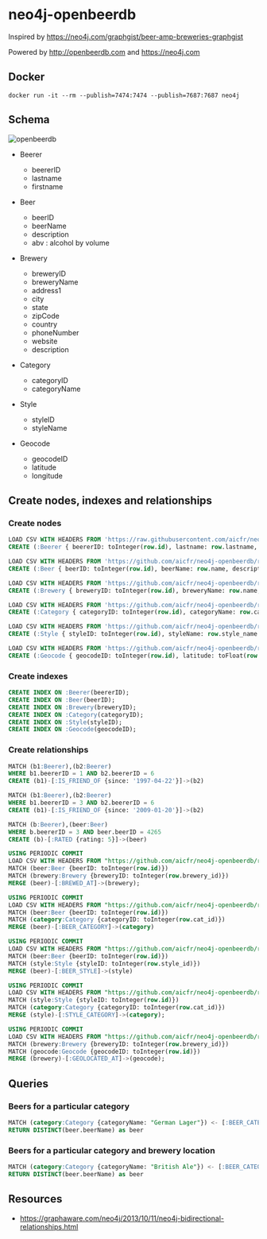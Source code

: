 # neo4j-openbeerdb

Inspired by https://neo4j.com/graphgist/beer-amp-breweries-graphgist

Powered by http://openbeerdb.com and https://neo4j.com

## Docker

```
docker run -it --rm --publish=7474:7474 --publish=7687:7687 neo4j
```

## Schema

![openbeerdb](http://www.plantuml.com/plantuml/png/TT3T2e8m50VmUvzYbmhs0bs4fIUBpC4KeYlnuo22RZ8NqTktLafINerjl_C_P_C6bKjrwreYUkG5egmAozxf5QL3LgiDCHk7h0dRfX3OCbSDhvq5un_0FsbLvGfTqefIQy5TqikcnCKYUZv3d4vbfUWwvEeVVnSSaspFZX076TtRGyEdw55AlADylEYEmGM2R9lEWA_xrE8Z05ZcwxU5b5rdAb6F5YUIfDS8hF7m9yPSV-UCCnWPeYX5PS92e15zEJELXxpIl_y4 "openbeerdb")

* Beerer
  * beererID
  * lastname
  * firstname

* Beer
  * beerID
  * beerName
  * description
  * abv : alcohol by volume

* Brewery
  * breweryID
  * breweryName
  * address1
  * city
  * state
  * zipCode
  * country
  * phoneNumber
  * website
  * description

* Category
  * categoryID
  * categoryName

* Style
  * styleID
  * styleName

* Geocode
  * geocodeID
  * latitude
  * longitude

## Create nodes, indexes and relationships
### Create nodes

```sql
LOAD CSV WITH HEADERS FROM 'https://raw.githubusercontent.com/aicfr/neo4j-openbeerdb/master/beerers.csv' AS row
CREATE (:Beerer { beererID: toInteger(row.id), lastname: row.lastname, firstname: row.firstname })

LOAD CSV WITH HEADERS FROM 'https://github.com/aicfr/neo4j-openbeerdb/raw/master/beers.csv' AS row
CREATE (:Beer { beerID: toInteger(row.id), beerName: row.name, description: row.descript, abv: toFloat(row.abv) })

LOAD CSV WITH HEADERS FROM 'https://github.com/aicfr/neo4j-openbeerdb/raw/master/breweries.csv' AS row
CREATE (:Brewery { breweryID: toInteger(row.id), breweryName: row.name, address1: row.address1, city: row.city, state: row.state, zipCode: row.code, country: row.country, phoneNumber: row.phone, website: row.website, description: row.descript })

LOAD CSV WITH HEADERS FROM 'https://github.com/aicfr/neo4j-openbeerdb/raw/master/categories.csv' AS row
CREATE (:Category { categoryID: toInteger(row.id), categoryName: row.cat_name })

LOAD CSV WITH HEADERS FROM 'https://github.com/aicfr/neo4j-openbeerdb/raw/master/styles.csv' AS row
CREATE (:Style { styleID: toInteger(row.id), styleName: row.style_name })

LOAD CSV WITH HEADERS FROM 'https://github.com/aicfr/neo4j-openbeerdb/raw/master/geocodes.csv' AS row
CREATE (:Geocode { geocodeID: toInteger(row.id), latitude: toFloat(row.latitude), longitude: toFloat(row.longitude) })
```

### Create indexes

```sql
CREATE INDEX ON :Beerer(beererID);
CREATE INDEX ON :Beer(beerID);
CREATE INDEX ON :Brewery(breweryID);
CREATE INDEX ON :Category(categoryID);
CREATE INDEX ON :Style(styleID);
CREATE INDEX ON :Geocode(geocodeID);
```

### Create relationships

```sql
MATCH (b1:Beerer),(b2:Beerer)
WHERE b1.beererID = 1 AND b2.beererID = 6
CREATE (b1)-[:IS_FRIEND_OF {since: '1997-04-22'}]->(b2)

MATCH (b1:Beerer),(b2:Beerer)
WHERE b1.beererID = 3 AND b2.beererID = 6
CREATE (b1)-[:IS_FRIEND_OF {since: '2009-01-20'}]->(b2)

MATCH (b:Beerer),(beer:Beer)
WHERE b.beererID = 3 AND beer.beerID = 4265
CREATE (b)-[:RATED {rating: 5}]->(beer)

USING PERIODIC COMMIT
LOAD CSV WITH HEADERS FROM "https://github.com/aicfr/neo4j-openbeerdb/raw/master/beers.csv" AS row
MATCH (beer:Beer {beerID: toInteger(row.id)})
MATCH (brewery:Brewery {breweryID: toInteger(row.brewery_id)})
MERGE (beer)-[:BREWED_AT]->(brewery);

USING PERIODIC COMMIT
LOAD CSV WITH HEADERS FROM "https://github.com/aicfr/neo4j-openbeerdb/raw/master/beers.csv" AS row
MATCH (beer:Beer {beerID: toInteger(row.id)})
MATCH (category:Category {categoryID: toInteger(row.cat_id)})
MERGE (beer)-[:BEER_CATEGORY]->(category)

USING PERIODIC COMMIT
LOAD CSV WITH HEADERS FROM "https://github.com/aicfr/neo4j-openbeerdb/raw/master/beers.csv" AS row
MATCH (beer:Beer {beerID: toInteger(row.id)})
MATCH (style:Style {styleID: toInteger(row.style_id)})
MERGE (beer)-[:BEER_STYLE]->(style)

USING PERIODIC COMMIT
LOAD CSV WITH HEADERS FROM "https://github.com/aicfr/neo4j-openbeerdb/raw/master/styles.csv" AS row
MATCH (style:Style {styleID: toInteger(row.id)})
MATCH (category:Category {categoryID: toInteger(row.cat_id)})
MERGE (style)-[:STYLE_CATEGORY]->(category);

USING PERIODIC COMMIT
LOAD CSV WITH HEADERS FROM "https://github.com/aicfr/neo4j-openbeerdb/raw/master/geocodes.csv" AS row
MATCH (brewery:Brewery {breweryID: toInteger(row.brewery_id)})
MATCH (geocode:Geocode {geocodeID: toInteger(row.id)})
MERGE (brewery)-[:GEOLOCATED_AT]->(geocode);
```

## Queries
### Beers for a particular category

```sql
MATCH (category:Category {categoryName: "German Lager"}) <- [:BEER_CATEGORY]- (beer:Beer)
RETURN DISTINCT(beer.beerName) as beer
```

### Beers for a particular category and brewery location

```sql
MATCH (category:Category {categoryName: "British Ale"}) <- [:BEER_CATEGORY]- (beer:Beer) -[:BREWED_AT] -> (brewery:Brewery {country: "United Kingdom"})
RETURN DISTINCT(beer.beerName) as beer
```

## Resources

* <https://graphaware.com/neo4j/2013/10/11/neo4j-bidirectional-relationships.html>